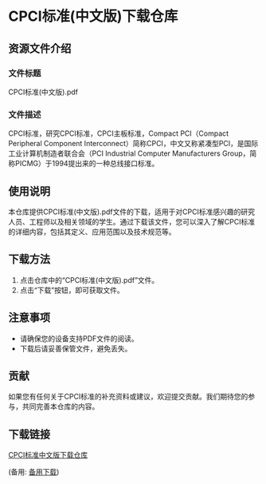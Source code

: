 # CPCI标准(中文版)下载仓库

## 资源文件介绍

### 文件标题
CPCI标准(中文版).pdf

### 文件描述
CPCI标准，研究CPCI标准，CPCI主板标准，Compact PCI（Compact Peripheral Component Interconnect）简称CPCI，中文又称紧凑型PCI，是国际工业计算机制造者联合会（PCI Industrial Computer Manufacturers Group，简称PICMG）于1994提出来的一种总线接口标准。

## 使用说明

本仓库提供CPCI标准(中文版).pdf文件的下载，适用于对CPCI标准感兴趣的研究人员、工程师以及相关领域的学生。通过下载该文件，您可以深入了解CPCI标准的详细内容，包括其定义、应用范围以及技术规范等。

## 下载方法

1. 点击仓库中的“CPCI标准(中文版).pdf”文件。
2. 点击“下载”按钮，即可获取文件。

## 注意事项

- 请确保您的设备支持PDF文件的阅读。
- 下载后请妥善保管文件，避免丢失。

## 贡献

如果您有任何关于CPCI标准的补充资料或建议，欢迎提交贡献。我们期待您的参与，共同完善本仓库的内容。

## 下载链接
[CPCI标准中文版下载仓库](https://pan.quark.cn/s/d4325b71654e) 

(备用: [备用下载](https://pan.baidu.com/s/1ziiqv6uShLGLDLtYOr76kQ?pwd=1234))
